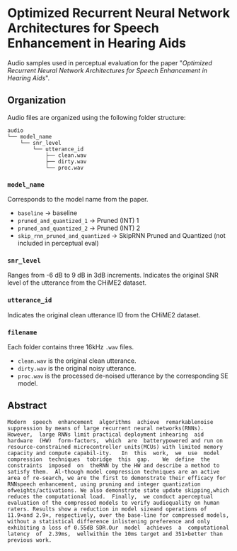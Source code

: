 # Optimized Recurrent Neural Network Architectures for Speech Enhancement in Hearing Aids
Audio samples used in perceptual evaluation for the paper "_Optimized Recurrent Neural Network Architectures for Speech Enhancement in Hearing Aids_".

## Organization

Audio files are organized using the following folder structure:
```
audio
└── model_name
    └── snr_level
        └── utterance_id
            ├── clean.wav
            ├── dirty.wav
            └── proc.wav
 ```
### `model_name`
Corresponds to the model name from the paper.
+ `baseline` -> baseline
+ `pruned_and_quantized_1` -> Pruned (INT) 1
+ `pruned_and_quantized_2` -> Pruned (INT) 2
+ `skip_rnn_pruned_and_quantized` -> SkipRNN Pruned and Quantized (not included in perceptual eval)

### `snr_level`
Ranges from -6 dB to 9 dB in 3dB increments. Indicates the original SNR level of the utterance from the CHiME2 dataset.

### `utterance_id`
Indicates the original clean utterance ID from the CHiME2 dataset.

### `filename`
Each folder contains three 16kHz `.wav` files.

+ `clean.wav` is the original clean utterance.
+ `dirty.wav` is the original noisy utterance.
+ `proc.wav` is the processed de-noised utterance by the corresponding SE model.

## Abstract

```
Modern  speech  enhancement  algorithms  achieve  remarkablenoise suppression by means of large recurrent neural networks(RNNs).  However,  large RNNs limit practical deployment inhearing  aid  hardware  (HW)  form-factors,  which  are  batterypowered and run on resource-constrained microcontroller units(MCUs) with limited memory capacity and compute capabil-ity.   In  this  work,  we  use  model  compression  techniques  tobridge  this  gap.    We  define  the  constraints  imposed  on  theRNN by the HW and describe a method to satisfy them.  Al-though model compression techniques are an active area of re-search, we are the first to demonstrate their efficacy for RNNspeech enhancement, using pruning and integer quantization ofweights/activations. We also demonstrate state update skipping,which reduces the computational load.  Finally,  we conduct aperceptual evaluation of the compressed models to verify audioquality on human raters. Results show a reduction in model sizeand operations of 11.9×and 2.9×, respectively, over the base-line for compressed models, without a statistical difference inlistening preference and only exhibiting a loss of 0.55dB SDR.Our  model  achieves  a  computational  latency  of  2.39ms,  wellwithin the 10ms target and 351×better than previous work.
```
